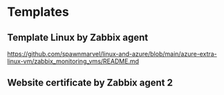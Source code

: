 # Templates

## Template Linux by Zabbix agent

https://github.com/spawnmarvel/linux-and-azure/blob/main/azure-extra-linux-vm/zabbix_monitoring_vms/README.md

## Website certificate by Zabbix agent 2